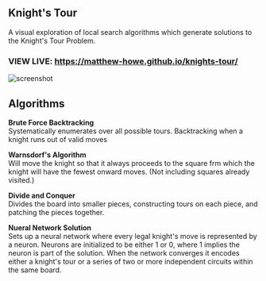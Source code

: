 ## Knight's Tour

A visual exploration of local search algorithms which generate solutions to the Knight's Tour Problem.

### VIEW LIVE: https://matthew-howe.github.io/knights-tour/

![screenshot](https://i.gyazo.com/95d962a1c73b8480d1002afce2b6f95a.png)


## Algorithms
  **Brute Force Backtracking**  
  Systematically enumerates over all possible tours. Backtracking when a knight runs out of valid moves

  **Warnsdorf's Algorithm**  
  Will move the knight so that it always proceeds to the square frm which the knight will have the fewest onward moves. (Not including squares already visited.)

  **Divide and Conquer**  
  Divides the board into smaller pieces, constructing tours on each piece, and patching the pieces together.

  **Nueral Network Solution**  
  Sets up a neural network where every legal knight's move is represented by a neuron. Neurons are initialized to be either 1 or 0, where 1 implies the neuron is part of the solution. When the network converges it encodes either a knight's tour or a series of two or more independent circuits within the same board.
